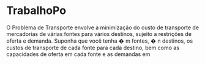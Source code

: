 # TrabalhoPo
O Problema de Transporte envolve a minimização do custo de transporte de mercadorias de várias fontes para vários destinos, sujeito a restrições de oferta e demanda.  Suponha que você tenha  � m fontes,  � n destinos, os custos de transporte de cada fonte para cada destino, bem como as capacidades de oferta em cada fonte e as demandas em 
